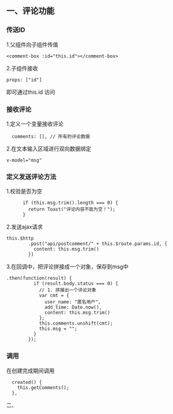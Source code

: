 ## 一、评论功能



### 传送ID

1.父组件向子组件传值

```
<comment-box :id="this.id"></comment-box>
```

2.子组件接收

```
props: ["id"]
```

即可通过this.id 访问



### 接收评论

1.定义一个变量接收评论

```
  comments: [], // 所有的评论数据
```

2.在文本输入区域进行双向数据绑定

```
v-model="msg"
```



### 定义发送评论方法

1.校验是否为空

```
      if (this.msg.trim().length === 0) {
        return Toast("评论内容不能为空！");
      }
```

2.发送ajax请求

```
this.$http
        .post("api/postcomment/" + this.$route.params.id, {
          content: this.msg.trim()
        })
```

3.在回调中，把评论拼接成一个对象，保存到msg中

```
.then(function(result) {
          if (result.body.status === 0) {
            // 1. 拼接出一个评论对象
            var cmt = {
              user_name: "匿名用户",
              add_time: Date.now(),
              content: this.msg.trim()
            };
            this.comments.unshift(cmt);
            this.msg = "";
          }
        });
```

### 调用

在创建完成期间调用

```
  created() {
    this.getComments();
  },
```



二、